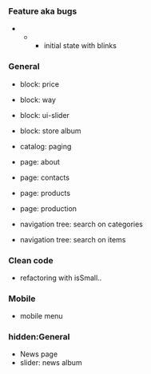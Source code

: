 ### Feature aka bugs
+ + + initial state with blinks


### General
* block: price
* block: way
* block: ui-slider
* block: store album

* catalog: paging

* page: about
* page: contacts
* page: products
* page: production

* navigation tree: search on categories
* navigation tree: search on items


### Clean code
* refactoring with isSmall..


### Mobile
* mobile menu














### hidden:General
* News page
* slider: news album

